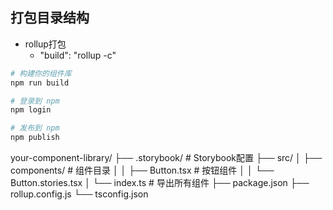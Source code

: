 
## 打包目录结构

- rollup打包
    - "build": "rollup -c"

```bash
# 构建你的组件库
npm run build

# 登录到 npm
npm login

# 发布到 npm
npm publish
```

your-component-library/
├── .storybook/          # Storybook配置
├── src/
│   ├── components/      # 组件目录
│   │   ├── Button.tsx   # 按钮组件
│   │   └── Button.stories.tsx
│   └── index.ts         # 导出所有组件
├── package.json
├── rollup.config.js
└── tsconfig.json


